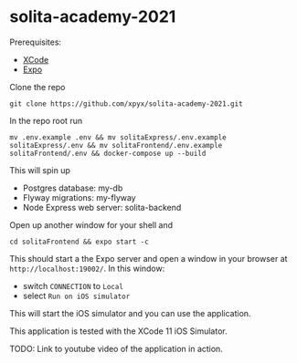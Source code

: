 # solita-academy-2021

Prerequisites:

- [XCode](https://developer.apple.com/xcode/)
- [Expo](https://github.com/expo/expo-cli)

Clone the repo

`git clone https://github.com/xpyx/solita-academy-2021.git`

In the repo root run 

    mv .env.example .env && mv solitaExpress/.env.example solitaExpress/.env && mv solitaFrontend/.env.example solitaFrontend/.env && docker-compose up --build

This will spin up

- Postgres database: my-db
- Flyway migrations: my-flyway
- Node Express web server: solita-backend

Open up another window for your shell and

`cd solitaFrontend && expo start -c`

This should start a the Expo server and open a window in your browser at `http://localhost:19002/`. In this window:
- switch `CONNECTION` to `Local`
- select `Run on iOS simulator`

This will start the iOS simulator and you can use the application.

This application is tested with the XCode 11 iOS Simulator.

TODO: Link to youtube video of the application in action.

